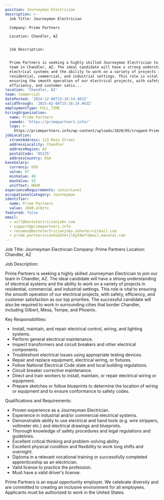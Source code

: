 ```yaml
---
position: Journeyman Electrician
description: >-
  Job Title: Journeyman Electrician

  Company: Prime Partners

  Location: Chandler, AZ


  Job Description:


  Prime Partners is seeking a highly skilled Journeyman Electrician to join our
  team in Chandler, AZ. The ideal candidate will have a strong understanding of
  electrical systems and the ability to work on a variety of projects in
  residential, commercial, and industrial settings. This role is vital to
  ensuring the smooth operation of our electrical projects, with safety,
  efficiency, and customer satis...
location: 'Chandler, AZ'
team: Commercial
datePosted: '2024-12-08T15:16:14.463Z'
validThrough: '2025-02-06T15:16:14.463Z'
employmentType: FULL_TIME
hiringOrganization:
  name: Prime Partners
  sameAs: 'https://primepartners.info/'
  logo: >-
    https://primepartners.info/wp-content/uploads/2020/05/cropped-Prime-Partners-Logo-NO-BG-1-1.png
jobLocation:
  streetAddress: 123 Main Street
  addressLocality: Chandler
  addressRegion: AZ
  postalCode: '85225'
  addressCountry: USA
baseSalary:
  currency: USD
  value: 47
  minValue: 40
  maxValue: 55
  unitText: HOUR
experienceRequirements: seniorLevel
occupationalCategory: Journeyman
identifier:
  name: Prime Partners
  value: JOUR-al0ztx
featured: false
email:
  - will@bestelectricianjobs.com
  - support@primepartners.info
  - resumes@bestelectricianjobs.zohorecruitmail.com
  - prime.partners+candidate+jl6y59w7r@mail.manatal.com
---
```




Job Title: Journeyman Electrician
Company: Prime Partners
Location: Chandler, AZ

Job Description:

Prime Partners is seeking a highly skilled Journeyman Electrician to join our team in Chandler, AZ. The ideal candidate will have a strong understanding of electrical systems and the ability to work on a variety of projects in residential, commercial, and industrial settings. This role is vital to ensuring the smooth operation of our electrical projects, with safety, efficiency, and customer satisfaction as our top priorities. The successful candidate will also be required to work in surrounding cities that border Chandler, including Gilbert, Mesa, Tempe, and Phoenix.

Key Responsibilities:

- Install, maintain, and repair electrical control, wiring, and lighting systems.
- Perform general electrical maintenance.
- Inspect transformers and circuit breakers and other electrical components.
- Troubleshoot electrical issues using appropriate testing devices.
- Repair and replace equipment, electrical wiring, or fixtures.
- Follow National Electrical Code state and local building regulations.
- Circuit breaker corrective maintenance.
- Direct and train workers to install, maintain, or repair electrical wiring or equipment.
- Prepare sketches or follow blueprints to determine the location of wiring or equipment and to ensure conformance to safety codes.

Qualifications and Requirements:

- Proven experience as a Journeyman Electrician. 
- Experience in industrial and/or commercial electrical systems.
- Demonstrable ability to use electrical and hand tools (e.g. wire strippers, voltmeter etc.) and electrical drawings and blueprints.
- Thorough knowledge of safety procedures and legal regulations and guidelines.
- Excellent critical thinking and problem-solving ability.
- Excellent physical condition and flexibility to work long shifts and overnight.
- Diploma in a relevant vocational training or successfully completed apprenticeship as an electrician.
- Valid license to practice the profession.
- Must have a valid driver's license.

Prime Partners is an equal opportunity employer. We celebrate diversity and are committed to creating an inclusive environment for all employees. Applicants must be authorized to work in the United States.